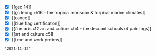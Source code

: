 - [x] [[geo 14]]
- [x] [[gc leong ch16 - the tropical monsoon & torpical marine climates]]
- [x] [[dance]]
- [x] [[blue flag certification]]
- [x] [[fine arts c12 art and culture ch4 - the deccani schools of paintings]]
- [x] [[art and culture c5]]
- [x] [[time and work prelims]]

```query 2021-10-31 06:23
"2021-11-12"
```